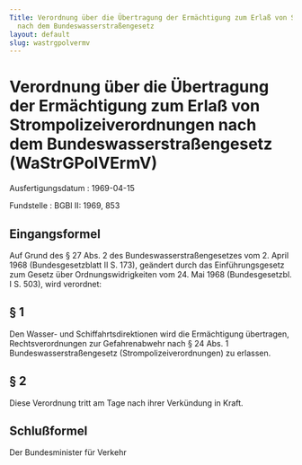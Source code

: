 ```yaml
---
Title: Verordnung über die Übertragung der Ermächtigung zum Erlaß von Strompolizeiverordnungen
  nach dem Bundeswasserstraßengesetz
layout: default
slug: wastrgpolvermv
---
```


# Verordnung über die Übertragung der Ermächtigung zum Erlaß von Strompolizeiverordnungen nach dem Bundeswasserstraßengesetz (WaStrGPolVErmV)

Ausfertigungsdatum
:   1969-04-15

Fundstelle
:   BGBl II: 1969, 853



## Eingangsformel

Auf Grund des § 27 Abs. 2 des Bundeswasserstraßengesetzes vom 2. April
1968 (Bundesgesetzblatt II S. 173), geändert durch das
Einführungsgesetz zum Gesetz über Ordnungswidrigkeiten vom 24. Mai
1968 (Bundesgesetzbl. I S. 503), wird verordnet:


## § 1

Den Wasser- und Schiffahrtsdirektionen wird die Ermächtigung
übertragen, Rechtsverordnungen zur Gefahrenabwehr nach § 24 Abs. 1
Bundeswasserstraßengesetz (Strompolizeiverordnungen) zu erlassen.


## § 2

Diese Verordnung tritt am Tage nach ihrer Verkündung in Kraft.


## Schlußformel

Der Bundesminister für Verkehr

